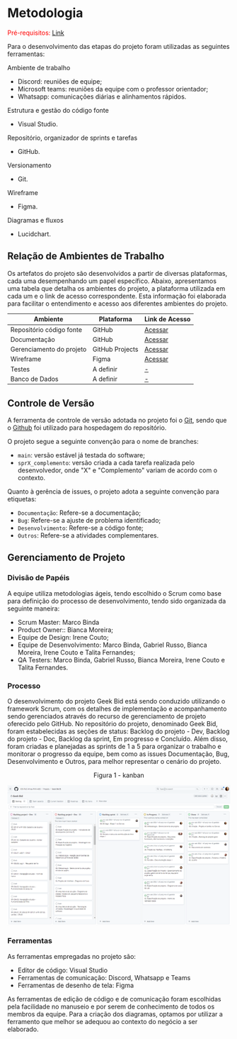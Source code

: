 
# Metodologia

<span style="color:red">Pré-requisitos: [Link](https://github.com/ICEI-PUC-Minas-PMV-ADS/pmv-ads-2024-1-e3-proj-mov-t2-geekbid/blob/spr01_metodologia/docs/02-Especifica%C3%A7%C3%A3o%20do%20Projeto.md)


Para o desenvolvimento das etapas do projeto foram utilizadas as seguintes ferramentas: 

Ambiente de trabalho

- Discord: reuniões de equipe;
- Microsoft teams: reuniões da equipe com o professor orientador;
- Whatsapp: comunicações diárias e alinhamentos rápidos.

Estrutura e gestão do código fonte

- Visual Studio.

Repositório, organizador de sprints e tarefas 
- GitHub.

Versionamento
- Git.

Wireframe
- Figma. 

Diagramas e fluxos
- Lucidchart.

## Relação de Ambientes de Trabalho

Os artefatos do projeto são desenvolvidos a partir de diversas plataformas, cada uma desempenhando um papel específico. Abaixo, apresentamos uma tabela que detalha os ambientes do projeto, a plataforma utilizada em cada um e o link de acesso correspondente. Esta informação foi elaborada para facilitar o entendimento e acesso aos diferentes ambientes do projeto.

| Ambiente | Plataforma | Link de Acesso |
|----------|------------|----------------|
| Repositório código fonte| GitHub | [Acessar](https://github.com/ICEI-PUC-Minas-PMV-ADS/pmv-ads-2024-1-e3-proj-mov-t2-geekbid/tree/main/src) |
| Documentação | GitHub | [Acessar](https://github.com/ICEI-PUC-Minas-PMV-ADS/pmv-ads-2024-1-e3-proj-mov-t2-geekbid/tree/main) |
| Gerenciamento do projeto | GitHub Projects| [Acessar](https://github.com/orgs/ICEI-PUC-Minas-PMV-ADS/projects/777) |
| Wireframe | Figma | [Acessar](https://www.figma.com/file/tvTmw6ooRbQybDahix2925/Geek-bid?type=design&node-id=0-1&mode=design) |
| Testes | A definir | [-](https://travis-ci.com/seu-usuario/seu-repositorio) |
| Banco de Dados | A definir | [-](https://) |


## Controle de Versão

A ferramenta de controle de versão adotada no projeto foi o [Git](https://git-scm.com/), sendo que o [Github](https://github.com/ICEI-PUC-Minas-PMV-ADS/pmv-ads-2024-1-e3-proj-mov-t2-geekbid/tree/main/src) foi utilizado para hospedagem do repositório.

O projeto segue a seguinte convenção para o nome de branches:

- `main`: versão estável já testada do software;
- `sprX_complemento`: versão criada a cada tarefa realizada pelo desenvolvedor, onde "X" e "Complemento" variam de acordo com o contexto.

Quanto à gerência de issues, o projeto adota a seguinte convenção para
etiquetas:

- `Documentação`: Refere-se a documentação;
- `Bug`: Refere-se a ajuste de problema identificado;
- `Desenvolvimento`: Refere-se a código fonte;
- `Outros`: Refere-se a atividades complementares.


## Gerenciamento de Projeto

### Divisão de Papéis

A equipe utiliza metodologias ágeis, tendo escolhido o Scrum como base para definição do processo de desenvolvimento, tendo sido organizada da seguinte maneira:

- Scrum Master: Marco Binda
- Product Owner:: Bianca Moreira;
- Equipe de Design: Irene Couto;
- Equipe de Desenvolvimento: Marco Binda, Gabriel Russo, Bianca Moreira, Irene Couto e Talita Fernandes;
- QA Testers: Marco Binda, Gabriel Russo, Bianca Moreira, Irene Couto e Talita Fernandes.

### Processo

O desenvolvimento do projeto Geek Bid está sendo conduzido utilizando o framework Scrum, com os detalhes de implementação e acompanhamento sendo gerenciados através do recurso de gerenciamento de projeto oferecido pelo GitHub. No repositório do projeto, denominado Geek Bid, foram estabelecidas as seções de status: Backlog do projeto - Dev, Backlog do projeto - Doc, Backlog da sprint, Em progresso e Concluído. Além disso, foram criadas e planejadas as sprints de 1 a 5 para organizar o trabalho e monitorar o progresso da equipe, bem como as issues Documentação, Bug, Desenvolvimento e Outros, para melhor representar o cenário do projeto.

<div align="center">

Figura 1 - kanban

![kanban](https://github.com/ICEI-PUC-Minas-PMV-ADS/pmv-ads-2024-1-e3-proj-mov-t2-geekbid/blob/main/docs/img/00-kanban1.PNG)

</div>

### Ferramentas

As ferramentas empregadas no projeto são:

- Editor de código: Visual Studio
- Ferramentas de comunicação: Discord, Whatsapp e Teams
- Ferramentas de desenho de tela: Figma


As ferramentas de edição de código e de comunicação foram escolhidas pela facilidade no manuseio e por serem de conhecimento de todos os membros da equipe. Para a criação dos diagramas, optamos por utilizar a ferramento que melhor se adequou ao contexto do negócio a ser elaborado.
